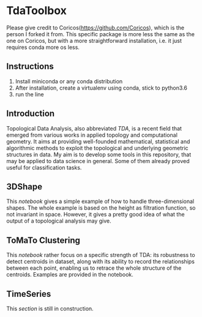 # TdaToolbox 

Please give credit to Coricos(https://github.com/Coricos), which is the person I forked it from. This specific package is more less the same as the one on Coricos, but with a more straightforward installation, i.e. it just requires conda more os less. 

## Instructions

1. Install miniconda or any conda distribution
2. After installation, create a virtualenv using conda, stick to python3.6
3. run the line 

## Introduction

Topological Data Analysis, also abbreviated *TDA*, is a recent field that emerged from various works in applied topology and computational geometry. It aims at providing well-founded mathematical, statistical and algorithmic methods to exploit the topological and underlying geometric structures in data. My aim is to develop some tools in this repository, that may be applied to data science in general. Some of them already proved useful for classification tasks.

## 3DShape

This _notebook_ gives a simple example of how to handle three-dimensional shapes. The whole example is based on the height as filtration function, so not invariant in space. However, it gives a pretty good idea of what the output of a topological analysis may give.

## ToMaTo Clustering

This _notebook_ rather focus on a specific strength of TDA: its robustness to detect centroids in dataset, along with its ability to record the relationships between each point, enabling us to retrace the whole structure of the centroids. Examples are provided in the notebook.

## TimeSeries

This _section_ is still in construction.

